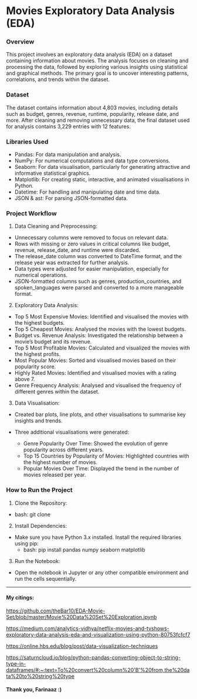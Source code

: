 # Movies Exploratory Data Analysis (EDA)

### Overview
This project involves an exploratory data analysis (EDA) on a dataset containing information about movies. The analysis focuses on cleaning and processing the data, followed by exploring various insights using statistical and graphical methods. The primary goal is to uncover interesting patterns, correlations, and trends within the dataset.

### Dataset
The dataset contains information about 4,803 movies, including details such as budget, genres, revenue, runtime, popularity, release date, and more. After cleaning and removing unnecessary data, the final dataset used for analysis contains 3,229 entries with 12 features.

### Libraries Used
* Pandas: For data manipulation and analysis.
* NumPy: For numerical computations and data type conversions.
* Seaborn: For data visualisation, particularly for generating attractive and informative statistical graphics.
* Matplotlib: For creating static, interactive, and animated visualisations in Python.
* Datetime: For handling and manipulating date and time data.
* JSON & ast: For parsing JSON-formatted data.

### Project Workflow
1. Data Cleaning and Preprocessing:

* Unnecessary columns were removed to focus on relevant data.
* Rows with missing or zero values in critical columns like budget, revenue, release_date, and runtime were discarded.
* The release_date column was converted to DateTime format, and the release year was extracted for further analysis.
* Data types were adjusted for easier manipulation, especially for numerical operations.
* JSON-formatted columns such as genres, production_countries, and spoken_languages were parsed and converted to a more manageable format.

2. Exploratory Data Analysis:

* Top 5 Most Expensive Movies: Identified and visualised the movies with the highest budgets.
* Top 5 Cheapest Movies: Analysed the movies with the lowest budgets.
* Budget vs. Revenue Analysis: Investigated the relationship between a movie’s budget and its revenue.
* Top 5 Most Profitable Movies: Calculated and visualized the movies with the highest profits.
* Most Popular Movies: Sorted and visualised movies based on their popularity score.
* Highly Rated Movies: Identified and visualised movies with a rating above 7.
* Genre Frequency Analysis: Analysed and visualised the frequency of different genres within the dataset.

3. Data Visualisation:

* Created bar plots, line plots, and other visualisations to summarise key insights and trends.
* Three additional visualisations were generated:

  * Genre Popularity Over Time: Showed the evolution of genre popularity across different years.
  * Top 15 Countries by Popularity of Movies: Highlighted countries with the highest number of movies.
  * Popular Movies Over Time: Displayed the trend in the number of movies released per year.


### How to Run the Project

1. Clone the Repository:

  * bash: git clone <repository-url>

2. Install Dependencies:

* Make sure you have Python 3.x installed. Install the required libraries using pip:
  * bash: pip install pandas numpy seaborn matplotlib

3. Run the Notebook:

* Open the notebook in Jupyter or any other compatible environment and run the cells sequentially.

--------------------------------------------------------------------------------------------------

#### My citings:
https://github.com/theBar10/EDA-Movie-Set/blob/master/Movie%20Data%20Set%20Exploration.ipynb

https://medium.com/analytics-vidhya/netflix-movies-and-tvshows-exploratory-data-analysis-eda-and-visualization-using-python-80753fcfcf7

https://online.hbs.edu/blog/post/data-visualization-techniques

https://saturncloud.io/blog/python-pandas-converting-object-to-string-type-in-dataframes/#:~:text=To%20convert%20column%20'B'%20from,the%20data%20to%20string%20type

#### Thank you, Farinaaz :)
